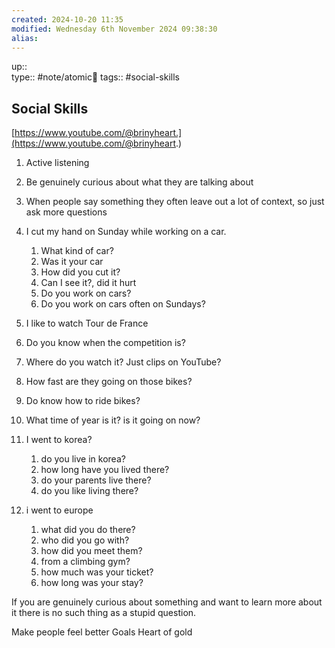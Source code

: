 ```yaml
---
created: 2024-10-20 11:35 
modified: Wednesday 6th November 2024 09:38:30
alias: 
---
```

up::  
type:: #note/atomic🌳 
tags:: #social-skills
## Social Skills

[https://www.youtube.com/@brinyheart.](https://www.youtube.com/@brinyheart.)

  
1. Active listening
1. Be genuinely curious about what they are talking about
2. When people say something they often leave out a lot of context, so just ask more questions

1. I cut my hand on Sunday while working on a car.
	1. What kind of car?
	2. Was it your car
	3. How did you cut it?
	4. Can I see it?, did it hurt
	5. Do you work on cars?
	6. Do you work on cars often on Sundays?

2. I like to watch Tour de France

1. Do you know when the competition is?
2. Where do you watch it? Just clips on YouTube?
3. How fast are they going on those bikes?
4. Do know how to ride bikes?
5. What time of year is it? is it going on now?

3. I went to korea?
	1. do you live in korea?
	2. how long have you lived there?
	3. do your parents live there?
	4. do you like living there?

4. i went to europe
	1. what did you do there?
	2. who did you go with?
	3. how did you meet them?
	4. from a climbing gym?
	5. how much was your ticket?
	6. how long was your stay?

If you are genuinely curious about something and want to learn more about it there is no such thing as a stupid question. 


Make people feel better
Goals
Heart of gold